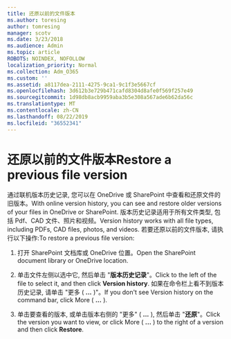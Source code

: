 ```yaml
---
title: 还原以前的文件版本
ms.author: toresing
author: tomresing
manager: scotv
ms.date: 3/23/2018
ms.audience: Admin
ms.topic: article
ROBOTS: NOINDEX, NOFOLLOW
localization_priority: Normal
ms.collection: Adm_O365
ms.custom: ''
ms.assetid: a8117dea-2111-4275-9ca1-9c1f3e5667cf
ms.openlocfilehash: 3d612b3e729b471cafd8304d8afe0f569f257e49
ms.sourcegitcommit: 1d98db8acb9959aba3b5e308a567ade6b62da56c
ms.translationtype: MT
ms.contentlocale: zh-CN
ms.lasthandoff: 08/22/2019
ms.locfileid: "36552341"
---
```

# <a name="restore-a-previous-file-version"></a><span data-ttu-id="80595-102">还原以前的文件版本</span><span class="sxs-lookup"><span data-stu-id="80595-102">Restore a previous file version</span></span>

<span data-ttu-id="80595-103">通过联机版本历史记录, 您可以在 OneDrive 或 SharePoint 中查看和还原文件的旧版本。</span><span class="sxs-lookup"><span data-stu-id="80595-103">With online version history, you can see and restore older versions of your files in OneDrive or SharePoint.</span></span> <span data-ttu-id="80595-104">版本历史记录适用于所有文件类型, 包括 Pdf、CAD 文件、照片和视频。</span><span class="sxs-lookup"><span data-stu-id="80595-104">Version history works with all file types, including PDFs, CAD files, photos, and videos.</span></span> <span data-ttu-id="80595-105">若要还原以前的文件版本, 请执行以下操作:</span><span class="sxs-lookup"><span data-stu-id="80595-105">To restore a previous file version:</span></span>
  
1. <span data-ttu-id="80595-106">打开 SharePoint 文档库或 OneDrive 位置。</span><span class="sxs-lookup"><span data-stu-id="80595-106">Open the SharePoint document library or OneDrive location.</span></span>
    
2. <span data-ttu-id="80595-107">单击文件左侧以选中它, 然后单击 "**版本历史记录**"。</span><span class="sxs-lookup"><span data-stu-id="80595-107">Click to the left of the file to select it, and then click **Version history**.</span></span> <span data-ttu-id="80595-108">如果在命令栏上看不到版本历史记录, 请单击 "更多 ( **...** )"。</span><span class="sxs-lookup"><span data-stu-id="80595-108">If you don't see Version history on the command bar, click More ( **...** ).</span></span> 
    
3. <span data-ttu-id="80595-109">单击要查看的版本, 或单击版本右侧的 "更多" ( **...** ), 然后单击 "**还原**"。</span><span class="sxs-lookup"><span data-stu-id="80595-109">Click the version you want to view, or click More ( **...** ) to the right of a version and then click **Restore**.</span></span>
    

